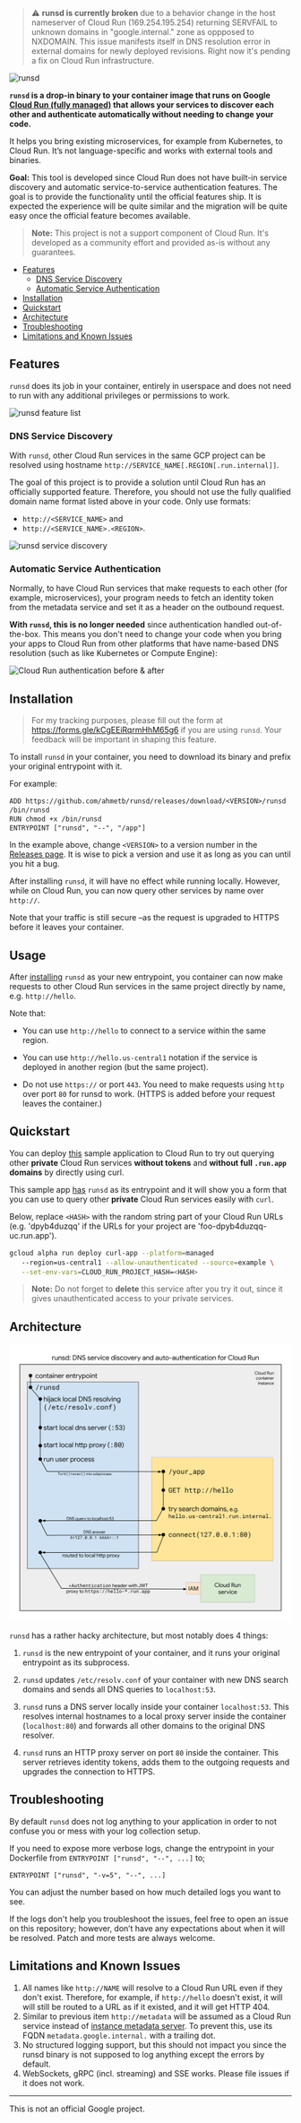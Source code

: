 > :warning: **runsd is currently broken** due to a behavior change in the host
> nameserver of Cloud Run (169.254.195.254) returning SERVFAIL to unknown
> domains in "google.internal." zone as oppposed to NXDOMAIN. This issue
> manifests itself in DNS resolution error in external domains for newly
> deployed revisions. Right now it's pending a fix on Cloud Run infrastructure.

![runsd](assets/img/logo.png)

**`runsd` is a drop-in binary to your container image that runs on Google [Cloud
Run (fully managed)](https://cloud.run) that allows your services to discover
each other and authenticate automatically without needing to change your code.**

It helps you bring existing microservices, for example from Kubernetes, to Cloud
Run. It’s not language-specific and works with external tools and binaries.

**Goal:** This tool is developed since Cloud Run does not have built-in service
discovery and automatic service-to-service authentication features. The goal is
to provide the functionality until the official features ship. It is expected
the experience will be quite similar and the migration will be quite easy once
the official feature becomes available.

> **Note:** This project is not a support component of Cloud Run. It's developed
> as a community effort and provided as-is without any guarantees.

<!--
  ⚠️ DO NOT UPDATE THE TABLE OF CONTENTS MANUALLY ️️⚠️
  run `npx markdown-toc -i README.md`.

  Please stick to 80-character line wraps as much as you can.
-->

<!-- toc -->

- [Features](#features)
  * [DNS Service Discovery](#dns-service-discovery)
  * [Automatic Service Authentication](#automatic-service-authentication)
- [Installation](#installation)
- [Quickstart](#quickstart)
- [Architecture](#architecture)
- [Troubleshooting](#troubleshooting)
- [Limitations and Known Issues](#limitations-and-known-issues)

<!-- tocstop -->

## Features

`runsd` does its job in your container, entirely in userspace and does not need
to run with any additional privileges or permissions to work.

![runsd feature list](assets/img/features.png)

### DNS Service Discovery

With `runsd`, other Cloud Run services in the same GCP project can be
resolved using hostname `http://SERVICE_NAME[.REGION[.run.internal]]`.

The goal of this project is to provide a solution until Cloud Run has an
officially supported feature. Therefore, you should not use the fully qualified
domain name format listed above in your code. Only use formats:

- `http://<SERVICE_NAME>` and
- `http://<SERVICE_NAME>.<REGION>`.

![runsd service discovery](assets/img/sd.png)

### Automatic Service Authentication

Normally, to have Cloud Run services that make requests to each other (for
example, microservices), your program needs to fetch an identity token from the
metadata service and set it as a header on the outbound request.

**With `runsd`, this is no longer needed** since authentication handled
out-of-the-box. This means you don't need to change your code when you bring
your apps to Cloud Run from other platforms that have name-based DNS resolution
(such as like Kubernetes or Compute Engine):

![Cloud Run authentication before & after](assets/img/auth_code.png)

## Installation

> For my tracking purposes, please fill out the form at
> https://forms.gle/kCgEEiRqrmHhM65g6 if you are using `runsd`.
> Your feedback will be important in shaping this feature.

To install `runsd` in your container, you need to download its binary and prefix
your original entrypoint with it.

For example:

```text
ADD https://github.com/ahmetb/runsd/releases/download/<VERSION>/runsd /bin/runsd
RUN chmod +x /bin/runsd
ENTRYPOINT ["runsd", "--", "/app"]
```

In the example above, change `<VERSION>` to a version number in the [Releases
page](https://github.com/ahmetb/runsd). It is wise to pick a version and use it
as long as you can until you hit a bug.

After installing `runsd`, it will have no effect while running locally. However,
while on Cloud Run, you can now query other services by name over `http://`.

Note that your traffic is still secure –as the request is upgraded to HTTPS
before it leaves your container.

## Usage

After [installing](#Installation) `runsd` as your new entrypoint, you container
can now make requests to other Cloud Run services in the same project directly
by name, e.g. `http://hello`.

Note that:

- You can use `http://hello` to connect to a service within the same region.

- You can use `http://hello.us-central1` notation if the service is deployed
  in another region (but the same project).

- Do not use `https://` or port `443`. You need to make requests using `http`
  over port `80` for runsd to work. (HTTPS is added before your request leaves
  the container.)

## Quickstart

You can deploy [this](./example) sample application to Cloud Run to try out
querying other **private** Cloud Run services  **without tokens** and **without
full `.run.app` domains** by directly using curl.

This sample app [has](./example/Dockerfile) `runsd` as its entrypoint and it
will show you a form that you can use to query other **private** Cloud Run
services easily with `curl`.

Below, replace `<HASH>` with the random string part of your Cloud Run URLs (e.g.
'dpyb4duzqq' if the URLs for your project are 'foo-dpyb4duzqq-uc.run.app').

```sh
gcloud alpha run deploy curl-app --platform=managed
   --region=us-central1 --allow-unauthenticated --source=example \
   --set-env-vars=CLOUD_RUN_PROJECT_HASH=<HASH>
```

> **Note:** Do not forget to **delete** this service after you try it out, since
> it gives unauthenticated access to your private services.

## Architecture

![runsd Architecture Diagram](assets/img/architecture.svg)

`runsd` has a rather hacky architecture, but most notably does 4 things:

1. `runsd` is the new entrypoint of your container, and it runs your original
   entrypoint as its subprocess.

1. `runsd` updates `/etc/resolv.conf` of your container with new DNS search
   domains and sends all DNS queries to `localhost:53`.

1. `runsd` runs a DNS server locally inside your container `localhost:53`. This
   resolves internal hostnames to a local proxy server inside the container
   (`localhost:80`) and forwards all other domains to the original DNS resolver.

1. `runsd` runs an HTTP proxy server on port `80` inside the container. This
   server retrieves identity tokens, adds them to the outgoing requests and
   upgrades the connection to HTTPS.

## Troubleshooting

By default `runsd` does not log anything to your application in order to not
confuse you or mess with your log collection setup.

If you need to expose more verbose logs, change the entrypoint in your
Dockerfile from `ENTRYPOINT ["runsd", "--", ...]` to;

    ENTRYPOINT ["runsd", "-v=5", "--", ...]

You can adjust the number based on how much detailed logs you want to see.

If the logs don't help you troubleshoot the issues, feel free to open an issue
on this repository; however, don’t have any expectations about when it will be
resolved. Patch and more tests are always welcome.

## Limitations and Known Issues

1. All names like `http://NAME` will resolve to a Cloud Run URL even  if they
   don't exist. Therefore, for example, if `http://hello` doesn't exist, it will
   will still be routed to a URL as if it existed, and it will get HTTP 404.
1. Similar to previous item `http://metadata` will be assumed as a Cloud Run
   service instead of [instance metadata
   server](https://cloud.google.com/compute/docs/storing-retrieving-metadata).
   To prevent this, use its FQDN `metadata.google.internal.` with a trailing
   dot.
1. No structured logging support, but this should not impact you since the
   runsd binary is not supposed to log anything except the errors by default.
1. WebSockets, gRPC (incl. streaming) and SSE works. Please file issues if it
   does not work.

-----

This is not an official Google project.
